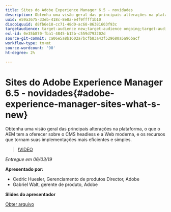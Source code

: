 ```yaml
---
title: Sites do Adobe Experience Manager 6.5 - novidades
description: Obtenha uma visão geral das principais alterações na plataforma, o que o AEM tem a oferecer sobre o CMS headless e a Web moderna, e os recursos que tornam suas implementações mais eficientes e simples.
uuid: e59a3675-33eb-418c-8e8a-e4f9ffff1b10
discoiquuid: d8fb6e18-cc71-48d0-ac68-86381603f93c
targetaudience: target-audience new;target-audience ongoing;target-audience upgrader
exl-id: 0e35b870-fba1-4845-b12b-c559d793202d
source-git-commit: ca06e5a8b1602a7bcfb83a43f529680a5a96bacf
workflow-type: tm+mt
source-wordcount: '90'
ht-degree: 2%

---
```


# Sites do Adobe Experience Manager 6.5 - novidades{#adobe-experience-manager-sites-what-s-new}

Obtenha uma visão geral das principais alterações na plataforma, o que o AEM tem a oferecer sobre o CMS headless e a Web moderna, e os recursos que tornam suas implementações mais eficientes e simples.

>[!VIDEO](https://video.tv.adobe.com/v/26368/?quality=9)

*Entregue em 06/03/19*

**Apresentado por:**

* Cedric Huesler, Gerenciamento de produtos Director, Adobe
* Gabriel Walt, gerente de produto, Adobe

**Slides do apresentador**

[Obter arquivo](assets/aem65-whatsnewgem-march6.pdf)
